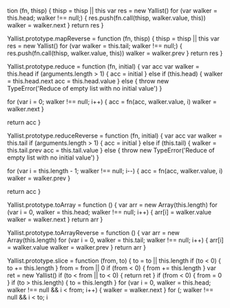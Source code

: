 tion (fn, thisp) {
  thisp = thisp || this
  var res = new Yallist()
  for (var walker = this.head; walker !== null;) {
    res.push(fn.call(thisp, walker.value, this))
    walker = walker.next
  }
  return res
}

Yallist.prototype.mapReverse = function (fn, thisp) {
  thisp = thisp || this
  var res = new Yallist()
  for (var walker = this.tail; walker !== null;) {
    res.push(fn.call(thisp, walker.value, this))
    walker = walker.prev
  }
  return res
}

Yallist.prototype.reduce = function (fn, initial) {
  var acc
  var walker = this.head
  if (arguments.length > 1) {
    acc = initial
  } else if (this.head) {
    walker = this.head.next
    acc = this.head.value
  } else {
    throw new TypeError('Reduce of empty list with no initial value')
  }

  for (var i = 0; walker !== null; i++) {
    acc = fn(acc, walker.value, i)
    walker = walker.next
  }

  return acc
}

Yallist.prototype.reduceReverse = function (fn, initial) {
  var acc
  var walker = this.tail
  if (arguments.length > 1) {
    acc = initial
  } else if (this.tail) {
    walker = this.tail.prev
    acc = this.tail.value
  } else {
    throw new TypeError('Reduce of empty list with no initial value')
  }

  for (var i = this.length - 1; walker !== null; i--) {
    acc = fn(acc, walker.value, i)
    walker = walker.prev
  }

  return acc
}

Yallist.prototype.toArray = function () {
  var arr = new Array(this.length)
  for (var i = 0, walker = this.head; walker !== null; i++) {
    arr[i] = walker.value
    walker = walker.next
  }
  return arr
}

Yallist.prototype.toArrayReverse = function () {
  var arr = new Array(this.length)
  for (var i = 0, walker = this.tail; walker !== null; i++) {
    arr[i] = walker.value
    walker = walker.prev
  }
  return arr
}

Yallist.prototype.slice = function (from, to) {
  to = to || this.length
  if (to < 0) {
    to += this.length
  }
  from = from || 0
  if (from < 0) {
    from += this.length
  }
  var ret = new Yallist()
  if (to < from || to < 0) {
    return ret
  }
  if (from < 0) {
    from = 0
  }
  if (to > this.length) {
    to = this.length
  }
  for (var i = 0, walker = this.head; walker !== null && i < from; i++) {
    walker = walker.next
  }
  for (; walker !== null && i < to; i